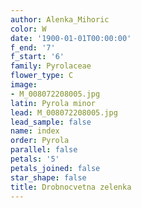 ```yaml
---
author: Alenka_Mihoric
color: W
date: '1900-01-01T00:00:00'
f_end: '7'
f_start: '6'
family: Pyrolaceae
flower_type: C
image:
- M_008072208005.jpg
latin: Pyrola minor
lead: M_008072208005.jpg
lead_sample: false
name: index
order: Pyrola
parallel: false
petals: '5'
petals_joined: false
star_shape: false
title: Drobnocvetna zelenka
---
```



